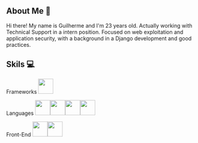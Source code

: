 ## About Me 👦

Hi there! My name is Guilherme and I'm 23 years old.
Actually working with Technical Support in a intern position.
Focused on web exploitation and application security, with a background in a Django development and good practices.

## Skils 💻

Frameworks
<img src="https://cdn.jsdelivr.net/gh/devicons/devicon@latest/icons/django/django-plain.svg" width="40" height="40" />



Languages
<img src="https://cdn.jsdelivr.net/gh/devicons/devicon@latest/icons/python/python-original.svg" width="40" height="40" /><img src="https://cdn.jsdelivr.net/gh/devicons/devicon@latest/icons/javascript/javascript-original.svg" width="40" height="40" /><img src="https://cdn.jsdelivr.net/gh/devicons/devicon@latest/icons/bash/bash-original.svg" width="40" height="40" /><img src="https://cdn.jsdelivr.net/gh/devicons/devicon@latest/icons/go/go-original-wordmark.svg" width="40" height="40" />



Front-End
<img src="https://cdn.jsdelivr.net/gh/devicons/devicon@latest/icons/html5/html5-original.svg" width="40" height="40" /><img src="https://cdn.jsdelivr.net/gh/devicons/devicon@latest/icons/css3/css3-original.svg" width="40" height="40" />









